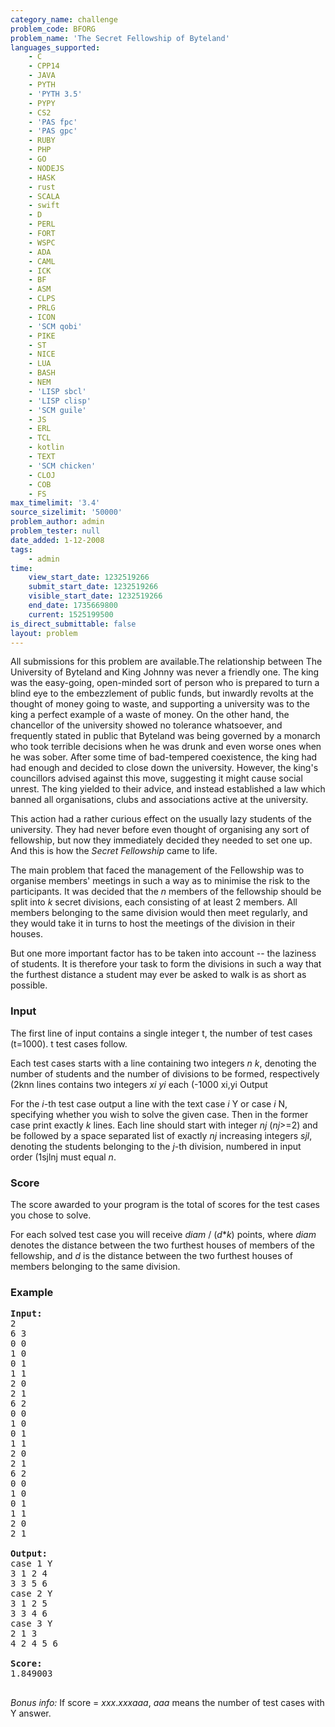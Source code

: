 ```yaml
---
category_name: challenge
problem_code: BFORG
problem_name: 'The Secret Fellowship of Byteland'
languages_supported:
    - C
    - CPP14
    - JAVA
    - PYTH
    - 'PYTH 3.5'
    - PYPY
    - CS2
    - 'PAS fpc'
    - 'PAS gpc'
    - RUBY
    - PHP
    - GO
    - NODEJS
    - HASK
    - rust
    - SCALA
    - swift
    - D
    - PERL
    - FORT
    - WSPC
    - ADA
    - CAML
    - ICK
    - BF
    - ASM
    - CLPS
    - PRLG
    - ICON
    - 'SCM qobi'
    - PIKE
    - ST
    - NICE
    - LUA
    - BASH
    - NEM
    - 'LISP sbcl'
    - 'LISP clisp'
    - 'SCM guile'
    - JS
    - ERL
    - TCL
    - kotlin
    - TEXT
    - 'SCM chicken'
    - CLOJ
    - COB
    - FS
max_timelimit: '3.4'
source_sizelimit: '50000'
problem_author: admin
problem_tester: null
date_added: 1-12-2008
tags:
    - admin
time:
    view_start_date: 1232519266
    submit_start_date: 1232519266
    visible_start_date: 1232519266
    end_date: 1735669800
    current: 1525199500
is_direct_submittable: false
layout: problem
---
```

All submissions for this problem are available.The relationship between The University of Byteland and King Johnny was never a friendly one. The king was the easy-going, open-minded sort of person who is prepared to turn a blind eye to the embezzlement of public funds, but inwardly revolts at the thought of money going to waste, and supporting a university was to the king a perfect example of a waste of money. On the other hand, the chancellor of the university showed no tolerance whatsoever, and frequently stated in public that Byteland was being governed by a monarch who took terrible decisions when he was drunk and even worse ones when he was sober. After some time of bad-tempered coexistence, the king had had enough and decided to close down the university. However, the king's councillors advised against this move, suggesting it might cause social unrest. The king yielded to their advice, and instead established a law which banned all organisations, clubs and associations active at the university.

This action had a rather curious effect on the usually lazy students of the university. They had never before even thought of organising any sort of fellowship, but now they immediately decided they needed to set one up. And this is how the *Secret Fellowship* came to life.

The main problem that faced the management of the Fellowship was to organise members' meetings in such a way as to minimise the risk to the participants. It was decided that the *n* members of the fellowship should be split into *k* secret divisions, each consisting of at least 2 members. All members belonging to the same division would then meet regularly, and they would take it in turns to host the meetings of the division in their houses.

But one more important factor has to be taken into account -- the laziness of students. It is therefore your task to form the divisions in such a way that the furthest distance a student may ever be asked to walk is as short as possible.

### Input

The first line of input contains a single integer t, the number of test cases (t=1000). t test cases follow.

Each test cases starts with a line containing two integers *n k*, denoting the number of students and the number of divisions to be formed, respectively (2knn lines contains two integers *xi yi* each (-1000 xi,yi Output

For the *i*-th test case output a line with the text case *i* Y or case *i* N, specifying whether you wish to solve the given case. Then in the former case print exactly *k* lines. Each line should start with integer *nj* (*nj*>=2) and be followed by a space separated list of exactly *nj* increasing integers *sjl*, denoting the students belonging to the *j*-th division, numbered in input order (1sjlnj must equal *n*.

### Score

The score awarded to your program is the total of scores for the test cases you chose to solve.

For each solved test case you will receive *diam* / (*d*\**k*) points, where *diam* denotes the distance between the two furthest houses of members of the fellowship, and *d* is the distance between the two furthest houses of members belonging to the same division.

### Example

<pre>
<b>Input:</b>
2
6 3
0 0
1 0
0 1
1 1
2 0
2 1
6 2
0 0
1 0
0 1
1 1
2 0
2 1
6 2
0 0
1 0
0 1
1 1
2 0
2 1

<b>Output:</b>
case 1 Y
3 1 2 4
3 3 5 6
case 2 Y
3 1 2 5
3 3 4 6
case 3 Y
2 1 3
4 2 4 5 6

<b>Score:</b>
1.849003

</pre>
*Bonus info:* If score = *xxx*.*xxxaaa*, *aaa* means the number of test cases with Y answer.
